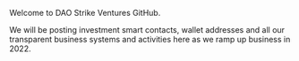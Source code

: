 Welcome to DAO Strike Ventures GitHub. 

We will be posting investment smart contacts, wallet addresses and all our transparent business systems and activities here as we ramp up business in 2022.
